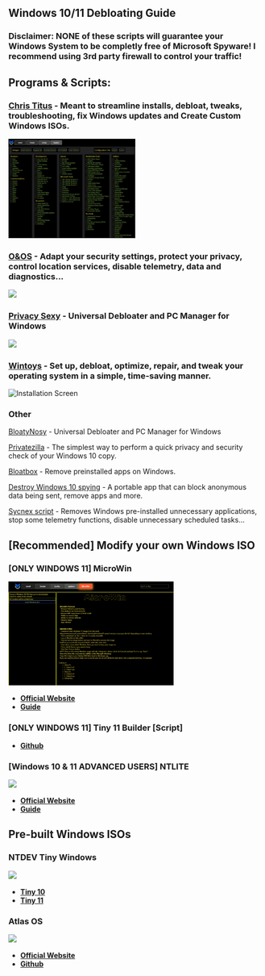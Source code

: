 ## **Windows 10/11 Debloating Guide**

### Disclaimer: NONE of these scripts will guarantee your Windows System to be  completly free of Microsoft Spyware! I recommend using 3rd party firewall to control your traffic!

## Programs & Scripts:

### [Chris Titus](https://github.com/ChrisTitusTech/winutil) - Meant to streamline installs, debloat, tweaks, troubleshooting, fix Windows updates and Create Custom Windows ISOs.
<img src="https://raw.githubusercontent.com/ChrisTitusTech/winutil/main/screen-install.png" alt="Installation Screen" width="50%"  />

### [O&OS](https://www.oo-software.com/en/shutup10) - Adapt your security settings, protect your privacy, control location services, disable telemetry, data and diagnostics...
<img src="https://www.oo-software.com/oocontent/uploads/tour/oosu10-en/01.png" width="50%"  />

### [Privacy Sexy](https://github.com/undergroundwires/privacy.sexy) - Universal Debloater and PC Manager for Windows
<img src="https://raw.githubusercontent.com/undergroundwires/privacy.sexy/master/img/screenshot.png" width="50%">

### [Wintoys](https://apps.microsoft.com/detail/wintoys/9P8LTPGCBZXD?hl=en-US&gl=US) - Set up, debloat, optimize, repair, and tweak your operating system in a simple, time-saving manner.
<img src="https://store-images.s-microsoft.com/image/apps.16650.14089795918715087.7f26510c-c331-47c8-922e-e1286b39d96f.8a489391-446b-46c7-9826-856c47641bf6" alt="Installation Screen" width="50%"  />

### Other

[BloatyNosy](https://github.com/builtbybel/BloatyNosy) - Universal Debloater and PC Manager for Windows

[Privatezilla](https://github.com/builtbybel/privatezilla) - The simplest way to perform a quick privacy and security check of your Windows 10 copy. 

[Bloatbox](https://github.com/builtbybel/bloatbox) - Remove preinstalled apps on Windows. 

[Destroy Windows 10 spying](https://m.majorgeeks.com/files/details/destroy_windows_10_spying.html) - A portable app that can block anonymous data being sent, remove apps and more.

[Sycnex script](https://github.com/Sycnex/Windows10Debloater) - Removes Windows pre-installed unnecessary applications, stop some telemetry functions, disable unnecessary scheduled tasks...


## **[Recommended] Modify your own Windows ISO**

### **[ONLY WINDOWS 11] MicroWin** 

<img src="MicroWin.png" width="65%"  />

- [**Official Website**](https://www.ntlite.com/)
- [**Guide**](https://christitus.com/ntlite-guide/)

### **[ONLY WINDOWS 11] Tiny 11 Builder [Script]** 

- [**Github**](https://github.com/ntdevlabs/tiny11builder)

### **[Windows 10 & 11 ADVANCED USERS] NTLITE**

<img src="https://www.ntlite.com/wp-content/uploads/screen_source.png" width="65%" />

- [**Official Website**](https://www.ntlite.com/)
- [**Guide**](https://christitus.com/ntlite-guide/)

## **Pre-built Windows ISOs**

### **NTDEV Tiny Windows**

<img src="https://i.ytimg.com/vi/TSI0g_CJgPs/maxresdefault.jpg" width="60%" />

- [**Tiny 10**](https://archive.org/details/tiny-10-NTDEV)
- [**Tiny 11**](https://archive.org/details/tiny-11-NTDEV)

### **Atlas OS**

<img src="https://camo.githubusercontent.com/2a299936d3f00c2a7d772ef06fe7dbf52fdfaca54691c9bf4ccbdc249d909eb4/68747470733a2f2f67636f72652e6a7364656c6976722e6e65742f67682f41746c61732d4f532f6272616e64696e67406d61696e2f6769746875622d62616e6e65722e706e67" width="60%"  />

- [**Official Website**](https://atlasos.net/)
- [**Github**](https://github.com/Atlas-OS/Atlas)

<!-- ### **Windows Spectre**
<img src="https://i.ibb.co/LkhKghr/GHOSTSPECTREDESK.jpg" width="60%"  />

- [**Official Website**](https://ghostspectre.the-ninja.jp/20H2.X64.html)
- [**Youtube**](https://www.youtube.com/c/GHOSTSPECTRE/videos) -->
